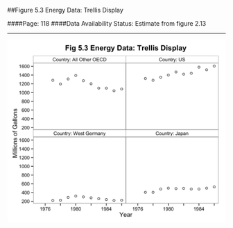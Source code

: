 ##Figure 5.3 Energy Data: Trellis Display

####Page: 118
####Data Availability Status: Estimate from figure 2.13
***
![`Energy Data: Trellis Display`](fig05-03_energy-data-trellis-display.png)



